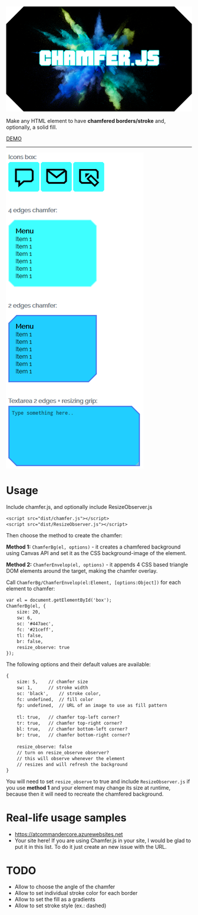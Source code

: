 ![](https://github.com/ramon-mendes/Chamfer.js/raw/master/img/chamferjs.png)

Make any HTML element to have **chamfered borders/stroke** and, optionally, a solid fill.

[DEMO](http://chamferjs.azurewebsites.net/)

---

![](https://github.com/ramon-mendes/Chamfer.js/raw/master/img/demo.png)

# Usage

Include chamfer.js, and optionally include ResizeObserver.js

```
<script src="dist/chamfer.js"></script>
<script src="dist/ResizeObserver.js"></script>
```

Then choose the method to create the chamfer:

**Method 1:** `ChamferBg(el, options)` - it creates a chamfered background using Canvas API and set it as the CSS background-image of the element.

**Method 2:** `ChamferEnvelop(el, options)` - it appends 4 CSS based triangle DOM elements around the target, making the chamfer overlay.

Call `ChamferBg/ChamferEnvelop(el:Element, [options:Object])` for each element to chamfer:

```JS
var el = document.getElementById('box');
ChamferBg(el, {
	size: 20,
	sw: 6,
	sc: '#447aec',
	fc: '#21ceff',
	tl: false,
	br: false,
	resize_observe: true
});
```


The following options and their default values are available:

```JS
{
	size: 5,	// chamfer size
	sw: 1,		// stroke width
	sc: 'black',	// stroke color,
	fc: undefined,	// fill color
	fp: undefined,	// URL of an image to use as fill pattern

	tl: true,	// chamfer top-left corner?
	tr: true,	// chamfer top-right corner?
	bl: true,	// chamfer bottom-left corner?
	br: true,	// chamfer bottom-right corner?

	resize_observe: false
	// turn on resize_observe observer?
	// this will observe whenever the element
	// resizes and will refresh the background
}
```

You will need to set `resize_observe` to true and include `ResizeObserver.js` if you use **method 1** and your element may change its size at runtime, because then it will need to recreate the chamfered background.

# Real-life usage samples

- https://atcommandercore.azurewebsites.net
- Your site here! If you are using Chamfer.js in your site, I would be glad to put it in this list. To do it just create an new issue with the URL.

# TODO

- Allow to choose the angle of the chamfer
- Allow to set individual stroke color for each border
- Allow to set the fill as a gradients
- Allow to set stroke style (ex.: dashed)
